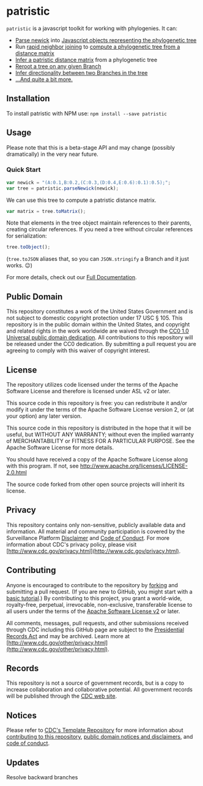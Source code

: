 # patristic

`patristic` is a javascript toolkit for working with phylogenies. It can:

* [Parse newick](https://cdcgov.github.io/patristic/docs/#parsenewick) into
[Javascript objects representing the phylogenetic tree](https://cdcgov.github.io/patristic/docs/#branch)
* Run [rapid neighbor joining](http://pure.au.dk/ws/files/19821675/rapidNJ.pdf)
to [compute a phylogenetic tree from a distance matrix](https://cdcgov.github.io/patristic/docs/#parsematrix)
* [Infer a patristic distance matrix](https://cdcgov.github.io/patristic/docs/#tomatrix)
from a phylogenetic tree
* [Reroot a tree on any given Branch](https://cdcgov.github.io/patristic/docs/#reroot)
* [Infer directionality between two Branches in the tree](https://cdcgov.github.io/patristic/docs/#sources)
* [...And quite a bit more.](https://cdcgov.github.io/patristic/docs/#table-of-contents)

## Installation

To install patristic with NPM use: `npm install --save patristic`

## Usage

Please note that this is a beta-stage API and may change (possibly dramatically)
in the very near future.

### Quick Start

```javascript
var newick = "(A:0.1,B:0.2,(C:0.3,(D:0.4,E:0.6):0.1):0.5);";
var tree = patristic.parseNewick(newick);
```

We can use this tree to compute a patristic distance matrix.

```javascript
var matrix = tree.toMatrix();
```

Note that elements in the tree object maintain references to their parents,
creating circular references. If you need a tree without circular references for
serialization:

```javascript
tree.toObject();
```

(`tree.toJSON` aliases that, so you can `JSON.stringify` a Branch and it just
works. 😉)

For more details, check out our [Full Documentation](https://cdcgov.github.io/patristic/docs/#table-of-contents).

## Public Domain
This repository constitutes a work of the United States Government and is not
subject to domestic copyright protection under 17 USC § 105. This repository is in
the public domain within the United States, and copyright and related rights in
the work worldwide are waived through the [CC0 1.0 Universal public domain dedication](https://creativecommons.org/publicdomain/zero/1.0/).
All contributions to this repository will be released under the CC0 dedication. By
submitting a pull request you are agreeing to comply with this waiver of
copyright interest.

## License
The repository utilizes code licensed under the terms of the Apache Software
License and therefore is licensed under ASL v2 or later.

This source code in this repository is free: you can redistribute it and/or
modify it under the terms of the Apache Software License version 2, or (at your
option) any later version.

This source code in this repository is distributed in the hope that it will be
useful, but WITHOUT ANY WARRANTY; without even the implied warranty of
MERCHANTABILITY or FITNESS FOR A PARTICULAR PURPOSE. See the Apache Software
License for more details.

You should have received a copy of the Apache Software License along with this
program. If not, see http://www.apache.org/licenses/LICENSE-2.0.html

The source code forked from other open source projects will inherit its license.

## Privacy
This repository contains only non-sensitive, publicly available data and
information. All material and community participation is covered by the
Surveillance Platform [Disclaimer](https://github.com/CDCgov/template/blob/master/DISCLAIMER.md)
and [Code of Conduct](https://github.com/CDCgov/template/blob/master/code-of-conduct.md).
For more information about CDC's privacy policy, please visit [http://www.cdc.gov/privacy.html](http://www.cdc.gov/privacy.html).

## Contributing
Anyone is encouraged to contribute to the repository by [forking](https://help.github.com/articles/fork-a-repo)
and submitting a pull request. (If you are new to GitHub, you might start with a
[basic tutorial](https://help.github.com/articles/set-up-git).) By contributing
to this project, you grant a world-wide, royalty-free, perpetual, irrevocable,
non-exclusive, transferable license to all users under the terms of the
[Apache Software License v2](http://www.apache.org/licenses/LICENSE-2.0.html) or
later.

All comments, messages, pull requests, and other submissions received through
CDC including this GitHub page are subject to the [Presidential Records Act](http://www.archives.gov/about/laws/presidential-records.html)
and may be archived. Learn more at [http://www.cdc.gov/other/privacy.html](http://www.cdc.gov/other/privacy.html).

## Records
This repository is not a source of government records, but is a copy to increase
collaboration and collaborative potential. All government records will be
published through the [CDC web site](http://www.cdc.gov).

## Notices
Please refer to [CDC's Template Repository](https://github.com/CDCgov/template)
for more information about [contributing to this repository](https://github.com/CDCgov/template/blob/master/CONTRIBUTING.md),
[public domain notices and disclaimers](https://github.com/CDCgov/template/blob/master/DISCLAIMER.md),
and [code of conduct](https://github.com/CDCgov/template/blob/master/code-of-conduct.md).

## Updates
Resolve backward branches